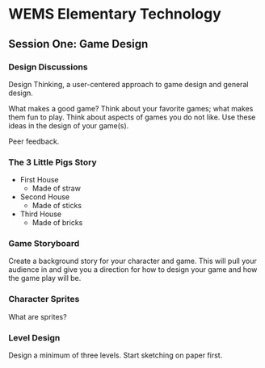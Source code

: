 # WEMS Elementary Technology

## Session One: Game Design

### Design Discussions  

Design Thinking, a user-centered approach to game design and general design.  

What makes a good game? Think about your favorite games; what makes them fun to play. Think about aspects of games you do not like. Use these ideas in the design of your game(s).  

Peer feedback.

### The 3 Little Pigs Story  

* First House  
  - Made of straw  
* Second House  
  - Made of sticks  
* Third House  
  - Made of bricks  

### Game Storyboard  

Create a background story for your character and game. This will pull your audience in and give you a direction for how to design your game and how the game play will be.  

### Character Sprites  

What are sprites?

### Level Design  

Design a minimum of three levels. Start sketching on paper first.
